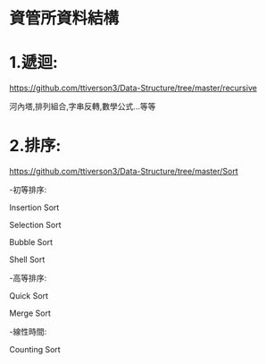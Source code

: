 # 資管所資料結構

# 1.遞迴:
https://github.com/ttiverson3/Data-Structure/tree/master/recursive

河內塔,排列組合,字串反轉,數學公式...等等

# 2.排序:
https://github.com/ttiverson3/Data-Structure/tree/master/Sort

-初等排序:

Insertion Sort

Selection Sort

Bubble Sort

Shell Sort

-高等排序:

Quick Sort

Merge Sort

-線性時間:

Counting Sort

